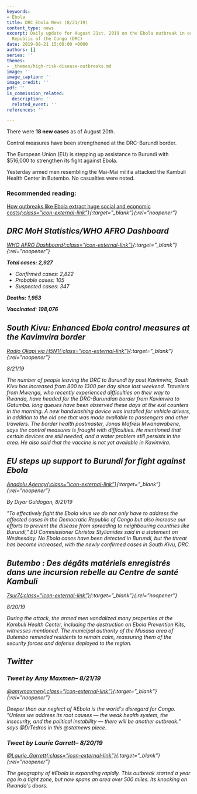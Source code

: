 ```yaml
---
keywords:
- Ebola
title: DRC Ebola News (8/21/19)
content_type: news
excerpt: Daily update for August 21st, 2019 on the Ebola outbreak in eastern Democratic
  Republic of the Congo (DRC)
date: 2019-08-21 15:00:00 +0000
authors: []
series: ''
themes:
- _themes/high-risk-disease-outbreaks.md
image: ''
image_caption: ''
image_credit: ''
pdf: ''
is_commission_related:
  description: ''
  related_event: ''
references: ''

---
```

There were **18 new cases** as of August 20th.

Control measures have been strengthened at the DRC-Burundi border.

The European Union (EU) is stepping up assistance to Burundi with $516,000 to strengthen its fight against Ebola.

Yesterday armed men resembling the Mai-Mai militia attacked the Kambuli Health Center in Butembo. No casualties were noted.

### Recommended reading:

[How outbreaks like Ebola extract huge social and economic costs<i/>{:class=”icon-external-link”}](https://theconversation.com/how-outbreaks-like-ebola-extract-huge-social-and-economic-costs-121832){:target=”_blank”}{:rel=”noopener”}

## DRC MoH Statistics/WHO AFRO Dashboard

[WHO AFRO Dashboard<i/>{:class=”icon-external-link”}](https://who.maps.arcgis.com/apps/opsdashboard/index.html#/e70c3804f6044652bc37cce7d8fcef6c){:target=”_blank”}{:rel=”noopener”}

**Total cases: 2,927**

* Confirmed cases: 2,822
* Probable cases: 105
* Suspected cases: 347

**Deaths: 1,953**

**Vaccinated**: **198,076**

## South Kivu: Enhanced Ebola control measures at the Kavimvira border

[_Radio Okapi via H5N1_<i/>{:class=”icon-external-link”}](https://crofsblogs.typepad.com/h5n1/2019/08/south-kivu-enhanced-ebola-control-measures-at-the-kavimvira-border.html){:target=”_blank”}{:rel=”noopener”}

_8/21/19_

The number of people leaving the DRC to Burundi by post Kavimvira, South Kivu has increased from 800 to 1300 per day since last weekend. Travelers from Mwenga, who recently experienced difficulties on their way to Rwanda, have headed for the DRC-Burundian border from Kavimvira to Gatumba. long queues have been observed these days at the exit counters in the morning. A new handwashing device was installed for vehicle drivers, in addition to the old one that was made available to passengers and other travelers. The border health postmaster, Jonas Mafresi Mwanawabene, says the control measures is fraught with difficulties. He mentioned that certain devices are still needed, and a water problem still persists in the area. He also said that the vaccine is not yet available in Kavimvira.

## EU steps up support to Burundi for fight against Ebola

[_Anadolu Agency_<i/>{:class=”icon-external-link”}](https://www.aa.com.tr/en/health/eu-steps-up-support-to-burundi-for-fight-against-ebola/1561508){:target=”_blank”}{:rel=”noopener”}

_By Diyar Guldogan, 8/21/19_

"To effectively fight the Ebola virus we do not only have to address the affected cases in the Democratic Republic of Congo but also increase our efforts to prevent the disease from spreading to neighbouring countries like Burundi," EU Commissioner Christos Stylianides said in a statement on Wednesday. No Ebola cases have been detected in Burundi, but the threat has become increased, with the newly confirmed cases in South Kivu, DRC.

## Butembo : Des dégâts matériels enregistrés dans une incursion rebelle au Centre de santé Kambuli

[_7sur7_<i/>{:class=”icon-external-link”}](https://7sur7.cd/2019/08/20/butembo-des-degats-materiels-enregistres-dans-une-incursion-rebelle-au-centre-de-sante){:target=”_blank”}{:rel=”noopener”}

_8/20/19_

During the attack, the armed men vandalized many properties at the Kambuli Health Center, including the destruction on Ebola Prevention Kits, witnesses mentioned. The municipal authority of the Musasa area of Butembo reminded residents to remain calm, reassuring them of the security forces and defense deployed to the region.

## Twitter

### Tweet by Amy Maxmen– 8/21/19

[@amymaxmen<i/>{:class=”icon-external-link”}](https://twitter.com/amymaxmen/status/1164192760611536901){:target=”_blank”}{:rel=”noopener”}

Deeper than our neglect of #Ebola is the world's disregard for Congo. "Unless we address its root causes — the weak health system, the insecurity, and the political instability — there will be another outbreak.” says @DrTedros in this @statnews piece.

### Tweet by Laurie Garrett– 8/20/19

[@Laurie_Garrett<i/>{:class=”icon-external-link”}](https://twitter.com/Laurie_Garrett/status/1163972162245603328){:target=”_blank”}{:rel=”noopener”}

The geography of #Ebola is expanding rapidly. This outbreak started a year ago in a tight zone, but now spans an area over 500 miles. Its knocking on Rwanda's doors.